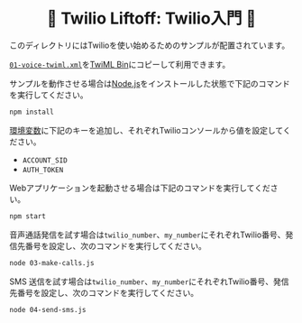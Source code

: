 <h1 align="center">🚀 Twilio Liftoff: Twilio入門 🚀</h1>


このディレクトリにはTwilioを使い始めるためのサンプルが配置されています。

[`01-voice-twiml.xml`](01-voice-twiml.xml)を[TwiML Bin](https://jp.twilio.com/console/twiml-bins)にコピーして利用できます。


サンプルを動作させる場合は[Node.js](https://nodejs.org/en/)をインストールした状態で下記のコマンドを実行してください。

```bash
npm install
```

[環境変数](https://www.twilio.com/blog/how-to-set-environment-variables-jp)に下記のキーを追加し、それぞれTwilioコンソールから値を設定してください。
- `ACCOUNT_SID`
- `AUTH_TOKEN`

Webアプリケーションを起動させる場合は下記のコマンドを実行してください。

```bash
npm start
```

音声通話発信を試す場合は`twilio_number`、`my_number`にそれぞれTwilio番号、発信先番号を設定し、次のコマンドを実行してください。
```bash
node 03-make-calls.js
```

SMS 送信を試す場合は`twilio_number`、`my_number`にそれぞれTwilio番号、発信先番号を設定し、次のコマンドを実行してください。
```bash
node 04-send-sms.js
```